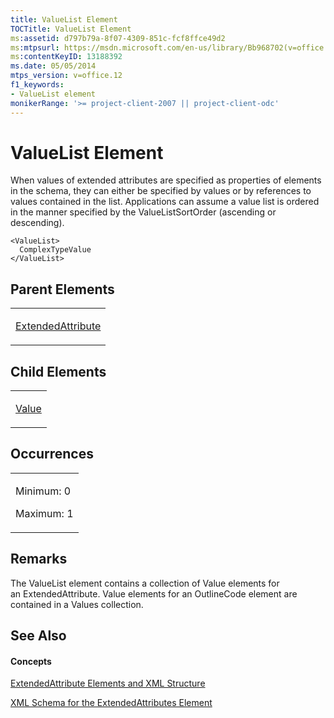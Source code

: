 ```yaml
---
title: ValueList Element
TOCTitle: ValueList Element
ms:assetid: d797b79a-8f07-4309-851c-fcf8ffce49d2
ms:mtpsurl: https://msdn.microsoft.com/en-us/library/Bb968702(v=office.12)
ms:contentKeyID: 13188392
ms.date: 05/05/2014
mtps_version: v=office.12
f1_keywords:
- ValueList element
monikerRange: '>= project-client-2007 || project-client-odc'
---
```


# ValueList Element




When values of extended attributes are specified as properties of elements in the schema, they can either be specified by values or by references to values contained in the list. Applications can assume a value list is ordered in the manner specified by the ValueListSortOrder (ascending or descending).

    <ValueList>
      ComplexTypeValue
    </ValueList>

## Parent Elements

<table>
<colgroup>
<col style="width: 100%" />
</colgroup>
<tbody>
<tr class="odd">
<td><p><a href="bb968669(v=office.12).md">ExtendedAttribute</a></p></td>
</tr>
</tbody>
</table>

## Child Elements

<table>
<colgroup>
<col style="width: 100%" />
</colgroup>
<tbody>
<tr class="odd">
<td><p><a href="bb968696(v=office.12).md">Value</a></p></td>
</tr>
</tbody>
</table>

## Occurrences

<table>
<colgroup>
<col style="width: 100%" />
</colgroup>
<tbody>
<tr class="odd">
<td><p>Minimum: 0</p>
<p>Maximum: 1</p></td>
</tr>
</tbody>
</table>

## Remarks

The ValueList element contains a collection of Value elements for an ExtendedAttribute. Value elements for an OutlineCode element are contained in a Values collection.

## See Also

#### Concepts

[ExtendedAttribute Elements and XML Structure](extendedattribute-elements-and-xml-structure.md)

[XML Schema for the ExtendedAttributes Element](xml-schema-for-the-extendedattributes-element.md)


